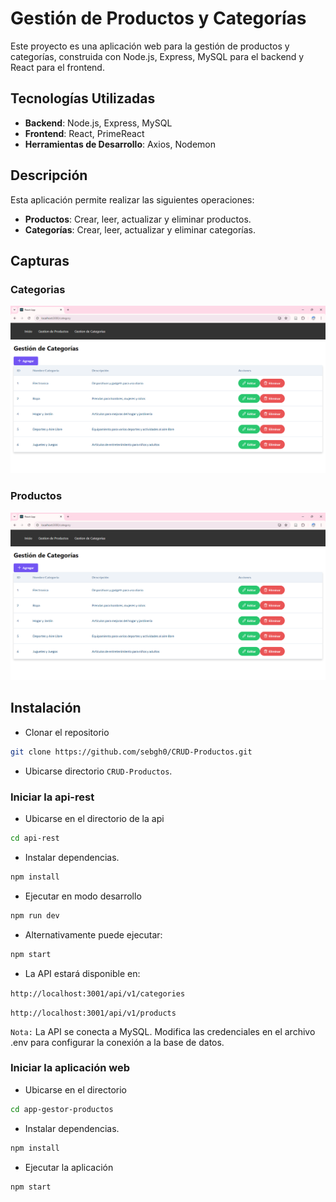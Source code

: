 # Gestión de Productos y Categorías

Este proyecto es una aplicación web para la gestión de productos y categorías, construida con Node.js, Express, MySQL para el backend y React para el frontend. 

## Tecnologías Utilizadas

- **Backend**: Node.js, Express, MySQL
- **Frontend**: React, PrimeReact
- **Herramientas de Desarrollo**: Axios, Nodemon

## Descripción

Esta aplicación permite realizar las siguientes operaciones:
- **Productos**: Crear, leer, actualizar y eliminar productos.
- **Categorías**: Crear, leer, actualizar y eliminar categorías.


## Capturas

### Categorias
![alt text](images/categories.png)

### Productos
![alt text](images/products.png)

## Instalación

- Clonar el repositorio
```bash
git clone https://github.com/sebgh0/CRUD-Productos.git
```
- Ubicarse directorio `CRUD-Productos`.
  
### Iniciar la api-rest

-  Ubicarse en el directorio de la api
```bash
cd api-rest
```
- Instalar dependencias.
```bash
npm install
```

- Ejecutar en modo desarrollo
```bash
npm run dev
```
- Alternativamente puede ejecutar:
```bash
npm start
```

* La API estará disponible en:
  
`http://localhost:3001/api/v1/categories`

`http://localhost:3001/api/v1/products`



`Nota:` La API se conecta a MySQL. Modifica las credenciales en el archivo .env para configurar la conexión a la base de datos.

### Iniciar la aplicación web
- Ubicarse en el directorio
```bash
cd app-gestor-productos
```
- Instalar dependencias.
```bash
npm install
```
- Ejecutar la aplicación
```bash
npm start
```
